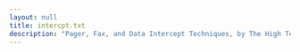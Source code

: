 ```yaml
---
layout: null
title: intercpt.txt
description: "Pager, Fax, and Data Intercept Techniques, by The High Tech Hoods"
---
```

